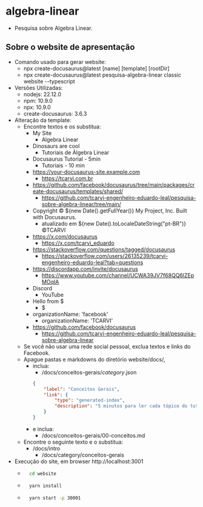 # algebra-linear
- Pesquisa sobre Algebra Linear.

## Sobre o website de apresentação
- Comando usado para gerar website:
	- npx create-docusaurus@latest [name] [template] [rootDir]
	- npx create-docusaurus@latest pesquisa-algebra-linear classic website --typescript
- Versões Utilizadas:
	- nodejs: 22.12.0
	- npm: 10.9.0
	- npx: 10.9.0
	- create-docusaurus: 3.6.3
- Alteração da template:
	- Encontre textos e os substitua:
		- My Site
			- Algebra Linear
		- Dinosaurs are cool
			- Tutoriais de Álgebra Linear
		- Docusaurus Tutorial - 5min
			- Tutoriais - 10 min
		- https://your-docusaurus-site.example.com
			- https://tcarvi.com.br
		- https://github.com/facebook/docusaurus/tree/main/packages/create-docusaurus/templates/shared/
			- https://github.com/tcarvi-engenheiro-eduardo-leal/pesquisa-sobre-algebra-linear/tree/main/
		- Copyright © ${new Date().getFullYear()} My Project, Inc. Built with Docusaurus.
			- atualizado em  ${new Date().toLocaleDateString("pt-BR")} ©TCARVI
		- https://x.com/docusaurus
			- https://x.com/tcarvi_eduardo
		- https://stackoverflow.com/questions/tagged/docusaurus		
			- https://stackoverflow.com/users/26135239/tcarvi-engenheiro-eduardo-leal?tab=questions
		- https://discordapp.com/invite/docusaurus
			- https://www.youtube.com/channel/UCWA39JV7f68QQ6lZEpMOqIA
		- Discord
			- YouTube
		- Hello from $
			- $
		- organizationName: 'facebook'
			- organizationName: 'TCARVI'
		- https://github.com/facebook/docusaurus
			- https://github.com/tcarvi-engenheiro-eduardo-leal/pesquisa-sobre-algebra-linear
	- Se você não usar uma rede social pessoal, exclua textos e links do Facebook.
	- Apague pastas e markdowns do diretório website/docs/, 
		- inclua:
			- /docs/conceitos-gerais/_category_.json
			```json		
	        {
				"label": "Conceitos Gerais",
				"link": {
  					"type": "generated-index",
  					"description": "5 minutos para ler cada tópico do tutorial."
				}			
	 	   }  
			```
		- e inclua:
			- /docs/conceitos-gerais/00-conceitos.md
	- Encontre o seguinte texto e o substitua:
		- /docs/intro
			- /docs/category/conceitos-gerais
- Execução do site, em browser http://localhost:3001
	- ```bash
		cd website
		```    
	- ```bash
		yarn install
		```  
	- ```bash
		yarn start -p 30001
		```  


